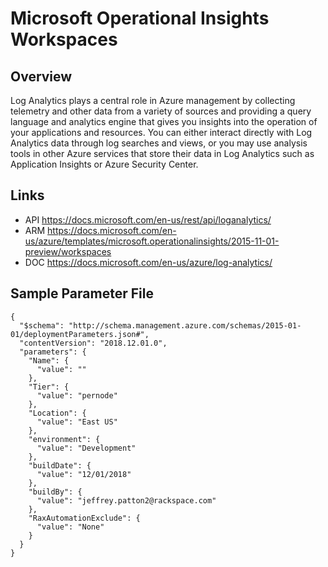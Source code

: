 # Microsoft Operational Insights Workspaces

## Overview
Log Analytics plays a central role in Azure management by collecting telemetry and other data from a variety of sources and providing a query language and analytics engine that gives you insights into the operation of your applications and resources. You can either interact directly with Log Analytics data through log searches and views, or you may use analysis tools in other Azure services that store their data in Log Analytics such as Application Insights or Azure Security Center.

## Links
- API https://docs.microsoft.com/en-us/rest/api/loganalytics/
- ARM https://docs.microsoft.com/en-us/azure/templates/microsoft.operationalinsights/2015-11-01-preview/workspaces
- DOC https://docs.microsoft.com/en-us/azure/log-analytics/

## Sample Parameter File
```
{
  "$schema": "http://schema.management.azure.com/schemas/2015-01-01/deploymentParameters.json#",
  "contentVersion": "2018.12.01.0",
  "parameters": {
    "Name": {
      "value": ""
    },
    "Tier": {
      "value": "pernode"
    },
    "Location": {
      "value": "East US"
    },
    "environment": {
      "value": "Development"
    },
    "buildDate": {
      "value": "12/01/2018"
    },
    "buildBy": {
      "value": "jeffrey.patton2@rackspace.com"
    },
    "RaxAutomationExclude": {
      "value": "None"
    }
  }
}
```